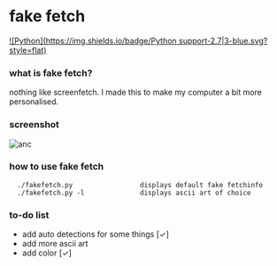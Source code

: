 # fake fetch
[![Python](https://img.shields.io/badge/Python support-2.7|3-blue.svg?style=flat)](https://www.python.org/)
### what is fake fetch?

nothing like screenfetch. 
I made this to make my computer a bit more personalised.

### screenshot
![anc](https://raw.githubusercontent.com/JackCDK/fakefetch/master/pics/ank.png)

### how to use fake fetch

      ./fakefetch.py                 displays default fake fetchinfo
      ./fakefetch.py -l              displays ascii art of choice


### to-do list
* add auto detections for some things [✓]
* add more ascii art
* add color [✓]

